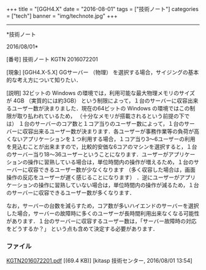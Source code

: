 ﻿+++
title = "[GGH4.X"
date = "2016-08-01"
tags = ["技術ノート"]
categories = ["tech"]
banner = "img/technote.jpg"
+++

-----------------------------------------------------------------------------------------------------------------------------

*技術ノート

2016/08/01*


[番号]
技術ノート KGTN 2016072201

[現象]
[GGH4.X-5.X] GGサーバー （物理）
を選択する場合，サイジングの基本的な考え方について知りたい．

[説明]
32ビットの Windows の環境では，利用可能な最大物理メモリのサイズが 4GB
（実質的には約3GB）
という制限によって，１台のサーバーに収容出来るユーザー数が決まりました．現在の64ビットの
Windows の環境ではこの制限が取り払われているため，
（十分なメモリが搭載されるという前提の下では）
１台のサーバーのコア数と１コア当りのユーザー数によって，１台のサーバーに収容出来るユーザー数が決まります．各ユーザーが事務作業等の負荷が高くないアプリケーションを１つ利用する場合，１コア当り3～6ユーザーの利用を見込むことが出来ますので，比較的安価な6コアのマシンを選択すると，１台のサーバー当り18～36ユーザーということになります．ユーザーがアプリケーションの操作に習熟している場合は，単位時間内の操作が増えるため，１台のサーバーに収容できるユーザー数が少なくなります
（多く収容した場合は，画面操作の反応をユーザーが遅く感じることになります）
．逆にユーザーがアプリケーションの操作に習熟していない場合は，単位時間内の操作が減るため，１台のサーバーに収容できるユーザー数が多くなります．

なお，サーバーの台数を減らすため，コア数が多いハイエンドのサーバーを選択した場合，サーバーの故障時に多くのユーザーが長時間利用出来なくなる可能性があります．１台のサーバーに収容するユーザー数は，「サーバー故障時の対応をどうするか？」
という点も含めて決定する必要があります．


### ファイル

 
 


[KGTN2016072201.pdf](http://techreport.kitasp.net/attachments/download/2839/KGTN2016072201.pdf)
 [(69.4 KB)] [kitasp 技術センター, 2016/08/01
13:54]


 


 

